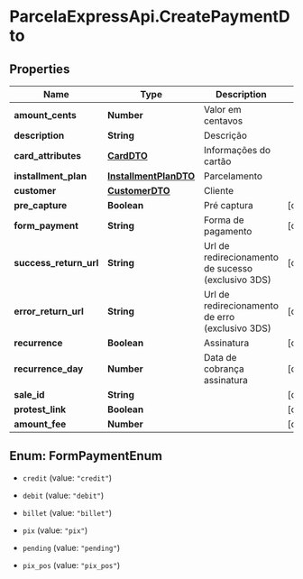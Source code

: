 # ParcelaExpressApi.CreatePaymentDto

## Properties

Name | Type | Description | Notes
------------ | ------------- | ------------- | -------------
**amount_cents** | **Number** | Valor em centavos | 
**description** | **String** | Descrição | 
**card_attributes** | [**CardDTO**](CardDTO.md) | Informações do cartão | 
**installment_plan** | [**InstallmentPlanDTO**](InstallmentPlanDTO.md) | Parcelamento | 
**customer** | [**CustomerDTO**](CustomerDTO.md) | Cliente | 
**pre_capture** | **Boolean** | Pré captura | [optional] 
**form_payment** | **String** | Forma de pagamento | [optional] 
**success_return_url** | **String** | Url de redirecionamento de sucesso (exclusivo 3DS) | [optional] 
**error_return_url** | **String** | Url de redirecionamento de erro (exclusivo 3DS) | [optional] 
**recurrence** | **Boolean** | Assinatura | [optional] 
**recurrence_day** | **Number** | Data de cobrança assinatura | [optional] 
**sale_id** | **String** |  | [optional] 
**protest_link** | **Boolean** |  | [optional] 
**amount_fee** | **Number** |  | [optional] 



## Enum: FormPaymentEnum


* `credit` (value: `"credit"`)

* `debit` (value: `"debit"`)

* `billet` (value: `"billet"`)

* `pix` (value: `"pix"`)

* `pending` (value: `"pending"`)

* `pix_pos` (value: `"pix_pos"`)




